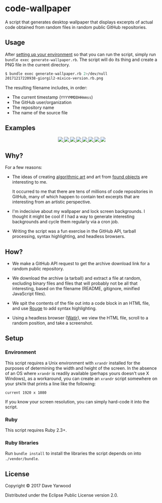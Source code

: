 # code-wallpaper

A script that generates desktop wallpaper that displays excerpts of actual code
obtained from random files in random public GitHub repositories.

## Usage

After [setting up your environment](#setup) so that you can run the script,
simply run `bundle exec generate-wallpaper.rb`. The script will do its thing and
create a PNG file in the current directory.

```bash
$ bundle exec generate-wallpaper.rb 2>/dev/null
20171217220938-giorgil2-mixico-version.rb.png
```

The resulting filename includes, in order:

* The current timestamp (`YYYYMMDDHHmmss`)
* The GitHub user/organization
* The repository name
* The name of the source file

## Examples

<center>

<a href="https://github.com/daveyarwood/code-wallpaper/blob/master/examples/20171217063126-johnnywang1991-RexInline-Rex::Inline::Base.3pm.png?raw=true">
  <img src="https://github.com/daveyarwood/code-wallpaper/blob/master/examples/20171217063126-johnnywang1991-RexInline-Rex::Inline::Base.3pm.png?raw=true" />
</a>

<a href="https://github.com/daveyarwood/code-wallpaper/blob/master/examples/20171217202947-infelane-starlight-1237648673995162093-i.csv.png?raw=true">
  <img src="https://github.com/daveyarwood/code-wallpaper/blob/master/examples/20171217202947-infelane-starlight-1237648673995162093-i.csv.png?raw=true" />
</a>

<a href="https://github.com/daveyarwood/code-wallpaper/blob/master/examples/20171217212626-benjaminr177-git-push33n-kitteh5.maow.png?raw=true">
  <img src="https://github.com/daveyarwood/code-wallpaper/blob/master/examples/20171217212626-benjaminr177-git-push33n-kitteh5.maow.png?raw=true" />
</a>

<a href="https://github.com/daveyarwood/code-wallpaper/blob/master/examples/20171217212641-Evyy-entwinedDev-twitterfeed.js.png?raw=true">
  <img src="https://github.com/daveyarwood/code-wallpaper/blob/master/examples/20171217212641-Evyy-entwinedDev-twitterfeed.js.png?raw=true" />
</a>

<a href="https://github.com/daveyarwood/code-wallpaper/blob/master/examples/20171217212858-doge-dog-dirtycow.github.io-pokemon.c.png?raw=true">
  <img src="https://github.com/daveyarwood/code-wallpaper/blob/master/examples/20171217212858-doge-dog-dirtycow.github.io-pokemon.c.png?raw=true" />
</a>

<a href="https://github.com/daveyarwood/code-wallpaper/blob/master/examples/20171217212934-ryanmrichard-Pulsar-Core-d-methionine.py.png?raw=true">
  <img src="https://github.com/daveyarwood/code-wallpaper/blob/master/examples/20171217212934-ryanmrichard-Pulsar-Core-d-methionine.py.png?raw=true" />
</a>

<a href="https://github.com/daveyarwood/code-wallpaper/blob/master/examples/20171217213449-suprabhatgurrala-gcd-coursera-project-UCI_HAR_Tidy.csv.png?raw=true">
  <img src="https://github.com/daveyarwood/code-wallpaper/blob/master/examples/20171217213449-suprabhatgurrala-gcd-coursera-project-UCI_HAR_Tidy.csv.png?raw=true" />
</a>

<a href="https://github.com/daveyarwood/code-wallpaper/blob/master/examples/20171217213845-ReekenX-jquery-cutetime-lt-translation-jquery.cutetime.settings.lt.js.png?raw=true">
  <img src="https://github.com/daveyarwood/code-wallpaper/blob/master/examples/20171217213845-ReekenX-jquery-cutetime-lt-translation-jquery.cutetime.settings.lt.js.png?raw=true" />
</a>

</center>

## Why?

For a few reasons:

* The ideas of creating [algorithmic
  art](https://en.wikipedia.org/wiki/Algorithmic_art) and art from [found
  objects](https://en.wikipedia.org/wiki/Found_object) are interesting to me.

  It occurred to me that there are tens of millions of code repositories in
  GitHub, many of which happen to contain text excerpts that are interesting
  from an artistic perspective.

* I'm indecisive about my wallpaper and lock screen backgrounds. I thought it
  might be cool if I had a way to generate interesting backgrounds and
  cycle them regularly via a cron job.

* Writing the script was a fun exercise in the GitHub API, tarball processing,
  syntax highlighting, and headless browsers.

## How?

* We make a GitHub API request to get the archive download link for a random
  public repository.

* We download the archive (a tarball) and extract a file at random, excluding
  binary files and files that will probably not be all that interesting, based
  on the filename (README, gitignore, minified JavaScript files).

* We spit the contents of the file out into a code block in an HTML file, and
  use [Rouge](https://github.com/jneen/rouge) to add syntax highlighting.

* Using a headless browser ([Watir](https://github.com/watir/watir)), we view
  the HTML file, scroll to a random position, and take a screenshot.

## Setup

### Environment

This script requires a Unix environment with `xrandr` installed for the purposes
of determining the width and height of the screen. In the absence of an OS where
`xrandr` is readily available (perhaps yours doesn't use X Windows), as a
workaround, you can create an `xrandr` script somewhere on your `$PATH` that
prints a line like the following:

```
current 1920 x 1080
```

If you know your screen resolution, you can simply hard-code it into the script.

### Ruby

This script requires Ruby 2.3+.

### Ruby libraries

Run `bundle install` to install the libraries the script depends on into
`./vendor/bundle`.

## License

Copyright © 2017 Dave Yarwood

Distributed under the Eclipse Public License version 2.0.
